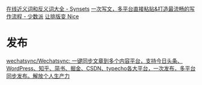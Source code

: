 [在线近义词和反义词大全 - Synsets](https://synsets.net/zh/)
[一次写文，多平台直接粘贴&打造最流畅的写作流程 - 少数派](https://sspai.com/post/56931)
[让排版变 Nice](https://www.mdnice.com/)

# 发布
[wechatsync/Wechatsync: 一键同步文章到多个内容平台，支持今日头条、WordPress、知乎、简书、掘金、CSDN、typecho各大平台，一次发布，多平台同步发布。解放个人生产力](https://github.com/wechatsync/Wechatsync#tocbar-lqk9ui)